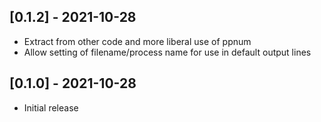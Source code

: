 ## [0.1.2] - 2021-10-28

* Extract from other code and more liberal use of ppnum
* Allow setting of filename/process name for use in default output lines

## [0.1.0] - 2021-10-28

- Initial release
